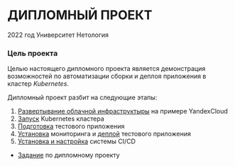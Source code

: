 # ДИПЛОМНЫЙ ПРОЕКТ 

2022 год
Университет Нетология

### Цель проекта

Целью настоящего дипломного проекта является демонстрация возможностей по автоматизации сборки и деплоя приложения в кластер _Kubernetes_.

Дипломный проект разбит на следующие этапы:
1. [Развертывание облачной инфраструктыры](terraform/README.md) на примере YandexCloud
2. [Запуск](ansible/README.md) Kubernetes кластера
3. [Подготовка](app/README.md) тестового приложения
4. [Установка](monitoring/README.md) мониторинга и [деплой](monitoring/README.md) тестового приложения
5. [Установка и настройка](ci-cd/README.md) системы CI/CD


*  [Задание](zadanie.md) по дипломному проекту


